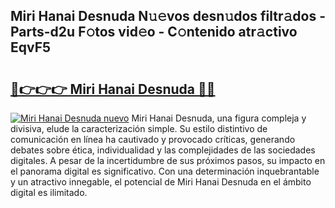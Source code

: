 ## Miri Hanai Desnuda N𝚞𝚎vos desn𝚞dos filtr𝚊dos - Parts-d2u F𝚘tos vid𝚎o - C𝚘ntenido atr𝚊ctivo EqvF5

# <h2><a href="http://mb89kh.tromn.icu/?c=Miri+Hanai+Desnuda">🔗👉👉👉 Miri Hanai Desnuda 🔗🔗</a></h2>

[![Miri Hanai Desnuda nuevo](https://i.imgur.com/pEAQMta.gif)](http://mb89kh.tromn.icu/?c=Miri+Hanai+Desnuda)
Miri Hanai Desnuda, una figura compleja y divisiva, elude la caracterización simple. Su estilo distintivo de comunicación en línea ha cautivado y provocado críticas, generando debates sobre ética, individualidad y las complejidades de las sociedades digitales. A pesar de la incertidumbre de sus próximos pasos, su impacto en el panorama digital es significativo. Con una determinación inquebrantable y un atractivo innegable, el potencial de Miri Hanai Desnuda en el ámbito digital es ilimitado.
